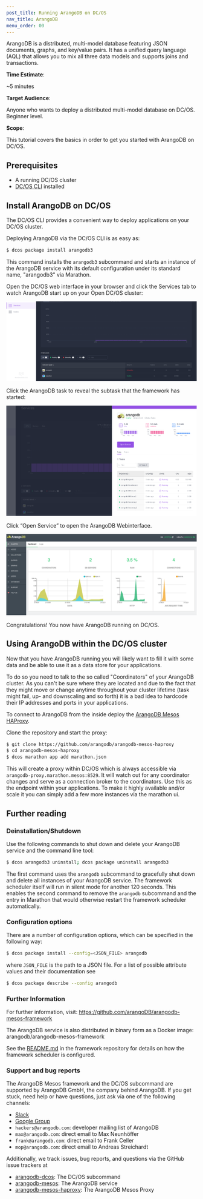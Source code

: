 ```yaml
---
post_title: Running ArangoDB on DC/OS
nav_title: ArangoDB
menu_order: 00
---
```


ArangoDB is a distributed, multi-model database featuring JSON
documents, graphs, and key/value pairs. It has a unified query language (AQL)
that allows you to mix all three data models and supports joins and
transactions.

**Time Estimate**:

~5 minutes

**Target Audience**:

Anyone who wants to deploy a distributed multi-model database on DC/OS. Beginner level.

**Scope**:

This tutorial covers the basics in order to get you started with ArangoDB on DC/OS.

## Prerequisites

- A running DC/OS cluster
- [DC/OS CLI](/docs/1.7/usage/cli/install/) installed

## Install ArangoDB on DC/OS

The DC/OS CLI provides a convenient way to deploy applications on your DC/OS cluster.

Deploying ArangoDB via the DC/OS CLI is as easy as:

```bash
$ dcos package install arangodb3
```

This command installs the `arangodb3` subcommand and starts an instance of the ArangoDB service with its default configuration under its standard name, "arangodb3" via Marathon.

Open the DC/OS web interface in your browser and click the Services tab to watch ArangoDB start up on your Open DC/OS cluster:

![Services](img/services.png)

Click the ArangoDB task to reveal the subtask that the framework has started:

![Tasks](img/tasks.png)

Click “Open Service” to open the ArangoDB Webinterface.

![Dashboard](img/arangodb.png)

Congratulations! You now have ArangoDB running on DC/OS.

## Using ArangoDB within the DC/OS cluster

Now that you have ArangoDB running you will likely want to fill it with some data and be able to use it as a data store for your applications.

To do so you need to talk to the so called "Coordinators" of your ArangoDB cluster. As you can't be sure where they are located and due to the fact that they might move or change anytime throughout your cluster lifetime (task might fail, up- and downscaling and so forth) it is a bad idea to hardcode their IP addresses and ports in your applications.

To connect to ArangoDB from the inside deploy the [ArangoDB Mesos HAProxy](https://github.com/arangodb/arangodb-mesos-haproxy).

Clone the repository and start the proxy:

```bash
$ git clone https://github.com/arangodb/arangodb-mesos-haproxy
$ cd arangodb-mesos-haproxy
$ dcos marathon app add marathon.json
```

This will create a proxy within DC/OS which is always accessible via `arangodb-proxy.marathon.mesos:8529`. It will watch out for any coordinator changes and serve as a connection broker to the coordinators. Use this as the endpoint within your applications. To make it highly available and/or scale it you can simply add a few more instances via the marathon ui.

## Further reading

### Deinstallation/Shutdown

Use the following commands to shut down and delete your ArangoDB service and the
command line tool:

```bash
$ dcos arangodb3 uninstall; dcos package uninstall arangodb3
```

The first command uses the `arangodb` subcommand to gracefully shut down and
delete all instances of your ArangoDB service. The framework scheduler
itself will run in silent mode for another 120 seconds. This enables
the second command to remove the `arangodb` subcommand and the entry in
Marathon that would otherwise restart the framework scheduler
automatically.

### Configuration options

There are a number of configuration options, which can be specified in the following
way:

```bash
$ dcos package install --config=<JSON_FILE> arangodb
```

where `JSON_FILE` is the path to a JSON file. For a list of possible
attribute values and their documentation see

```bash
$ dcos package describe --config arangodb
```

### Further Information

For further information, visit: https://github.com/arangoDB/arangodb-mesos-framework

The ArangoDB service is also distributed in binary form as a Docker image: arangodb/arangodb-mesos-framework

See the [README.md](https://github.com/ArangoDB/arangodb-mesos-framework)
in the framework repository for details on how the framework scheduler is
configured.

### Support and bug reports

The ArangoDB Mesos framework and the DC/OS subcommand are
supported by ArangoDB GmbH, the company behind ArangoDB. If you get
stuck, need help or have questions, just ask via one of the following
channels:

- [Slack](http://slack.arangodb.com)
- [Google Group](https://groups.google.com/forum/#!forum/arangodb)
- `hackers@arangodb.com`: developer mailing list of ArangoDB
- `max@arangodb.com`: direct email to Max Neunhöffer
- `frank@arangodb.com`: direct email to Frank Celler
- `mop@arangodb.com`: direct email to Andreas Streichardt

Additionally, we track issues, bug reports, and questions via the GitHub
issue trackers at

- [arangodb-dcos](https://github.com/ArangoDB/arangodb3-dcos/issues): The DC/OS subcommand
- [arangodb-mesos](https://github.com/arangodb/arangodb-mesos-framework/issues): The ArangoDB service
- [arangodb-mesos-haproxy](https://github.com/arangodb/arangodb-mesos-haproxy/issues): The ArangoDB Mesos Proxy
